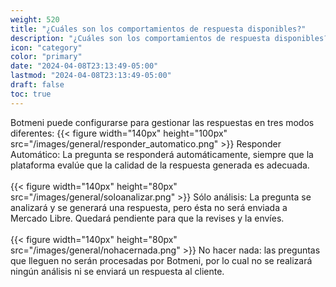 ```yaml
---
weight: 520
title: "¿Cuáles son los comportamientos de respuesta disponibles?"
description: "¿Cuáles son los comportamientos de respuesta disponibles?"
icon: "category"
color: "primary"
date: "2024-04-08T23:13:49-05:00"
lastmod: "2024-04-08T23:13:49-05:00"
draft: false
toc: true
---
```

Botmeni puede configurarse para gestionar las respuestas en tres modos diferentes:
{{< figure width="140px" height="100px" src="/images/general/responder_automatico.png" >}}
Responder Automático: La pregunta se responderá automáticamente, siempre que la plataforma evalúe que la calidad de la respuesta generada es adecuada. <br></br>
{{< figure width="140px" height="80px" src="/images/general/soloanalizar.png" >}}
Sólo análisis: La pregunta se analizará y se generará una respuesta, pero ésta no será enviada a Mercado Libre. Quedará pendiente para que la revises y la envíes. <br></br>
{{< figure width="140px" height="80px" src="/images/general/nohacernada.png" >}}
No hacer nada: las preguntas que lleguen no serán procesadas por Botmeni, por lo cual no se realizará ningún análisis ni se enviará un respuesta al cliente.	<br></br>

